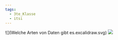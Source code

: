 ```yaml
---
tags:
  - 3te_Klasse
  - itsi
---
```

![](Welche Arten von Daten gibt es.excalidraw.svg)
![](Klassifizierunsstufen.excalidraw.svg)